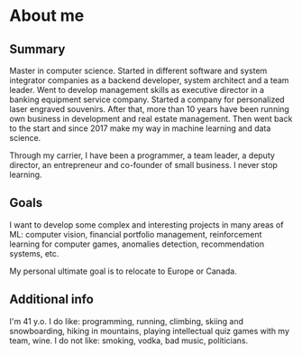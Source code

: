 # About me

## Summary

Master in computer science.
Started in different software and system integrator companies as a backend developer,
system architect and a team leader.
Went to develop management skills as executive director in a banking equipment service company.
Started a company for personalized laser engraved souvenirs.
After that, more than 10 years have been running own business in development and real estate management.
Then went back to the start and since 2017 make my way in machine learning and data science.

Through my carrier, I have been a programmer, a team leader, a deputy director,
an entrepreneur and co-founder of small business. I never stop learning.

## Goals

I want to develop some complex and interesting projects in many areas of ML:
computer vision, financial portfolio management, reinforcement learning for computer games,
anomalies detection, recommendation systems, etc.

My personal ultimate goal is to relocate to Europe or Canada.

## Additional info

I'm 41 y.o.
I do like: programming, running, climbing, skiing and snowboarding, hiking in mountains,
playing intellectual quiz games with my team, wine.
I do not like: smoking, vodka, bad music, politicians.
